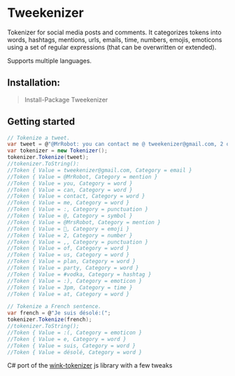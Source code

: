# Tweekenizer

Tokenizer for social media posts and comments. It categorizes tokens into words, hashtags, mentions, urls, emails, time, numbers, emojis, emoticons using a set of regular expressions (that can be overwritten or extended).

Supports multiple languages.

## Installation:

> Install-Package Tweekenizer

## Getting started
```C#
// Tokenize a tweet.
var tweet = @"@MrRobot: you can contact me @ tweekenizer@gmail.com, 2 of us plan party 🎉 @MrsRobot at 3pm:) #vodka";
var tokenizer = new Tokenizer();
tokenizer.Tokenize(tweet);
//tokenizer.ToString():
//Token { Value = tweekenizer@gmail.com, Category = email }
//Token { Value = @MrRobot, Category = mention }
//Token { Value = you, Category = word }
//Token { Value = can, Category = word }
//Token { Value = contact, Category = word }
//Token { Value = me, Category = word }
//Token { Value = :, Category = punctuation }
//Token { Value = @, Category = symbol }
//Token { Value = @MrsRobot, Category = mention }
//Token { Value = 🎉, Category = emoji }
//Token { Value = 2, Category = number }
//Token { Value = ,, Category = punctuation }
//Token { Value = of, Category = word }
//Token { Value = us, Category = word }
//Token { Value = plan, Category = word }
//Token { Value = party, Category = word }
//Token { Value = #vodka, Category = hashtag }
//Token { Value = :), Category = emoticon }
//Token { Value = 3pm, Category = time }
//Token { Value = at, Category = word }

// Tokenize a French sentence.
var french = @"Je suis désolé:(";
tokenizer.Tokenize(french);
//tokenizer.ToString();
//Token { Value = :(, Category = emoticon }
//Token { Value = e, Category = word }
//Token { Value = suis, Category = word }
//Token { Value = désolé, Category = word }
```

C# port of the [wink-tokenizer](https://github.com/winkjs/wink-tokenizer) js library with a few tweaks
